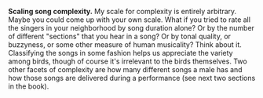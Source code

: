 **Scaling song complexity.** My scale for complexity is entirely arbitrary. Maybe you could come up with your own scale. What if you tried to rate all the singers in your neighborhood by song duration alone? Or by the number of different "sections" that you hear in a song? Or by tonal quality, or buzzyness, or some other measure of human musicality? Think about it. Classifying the songs in some fashion helps us appreciate the variety among birds, though of course it's irrelevant to the birds themselves. Two other facets of complexity are how many different songs a male has and how those songs are delivered during a performance (see next two sections in the book).
